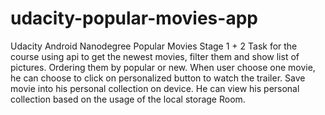 # udacity-popular-movies-app
Udacity Android Nanodegree Popular Movies Stage 1 + 2
Task for the course using api to get the newest movies, filter them and show list of pictures. Ordering them by popular or new. 
When user choose one movie, he can choose to click on personalized button to watch the trailer.
Save movie into his personal collection on device.
He can view his personal collection based on the usage of the local storage Room.
